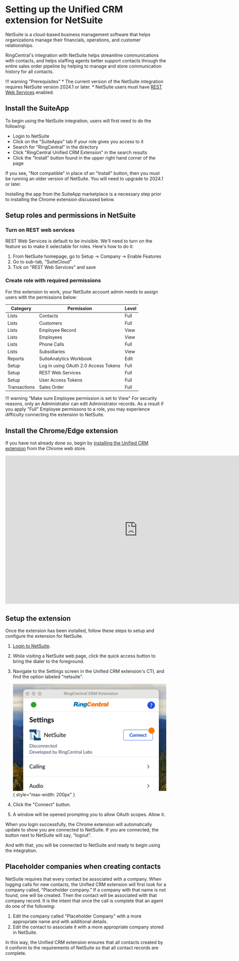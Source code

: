 # Setting up the Unified CRM extension for NetSuite

NetSuite is a cloud-based business management software that helps organizations manage their financials, operations, and customer relationships.

RingCentral's integration with NetSuite helps streamline communications with contacts, and helps staffing agents better support contacts through the entire sales order pipeline by helping to manage and store communication history for all contacts. 

!!! warning "Prerequisites"
    * The current version of the NetSuite integration requires NetSuite version 2024.1 or later. 
    * NetSuite users must have [REST Web Services](https://docs.oracle.com/en/cloud/saas/netsuite/ns-online-help/section_1544787084.html#Related-Topics) enabled. 

## Install the SuiteApp

To begin using the NetSuite integration, users will first need to do the following:

* Login to NetSuite
* Click on the "SuiteApps" tab if your role gives you access to it
* Search for "RingCentral" in the directory
* Click "RingCentral Unified CRM Extension" in the search results
* Click the "Install" button found in the upper right hand corner of the page

If you see, "Not compatible" in place of an "Install" button, then you must be running an older version of NetSuite. You will need to upgrade to 2024.1 or later. 

Installing the app from the SuiteApp marketplace is a necessary step prior to installing the Chrome extension discussed below. 

## Setup roles and permissions in NetSuite

### Turn on REST web services

REST Web Services is default to be invisible. We'll need to turn on the feature so to make it selectable for roles. Here's how to do it:

1. From NetSuite homepage, go to Setup -> Company -> Enable Features
2. Go to sub-tab, "SuiteCloud"
3. Tick on "REST Web Services" and save

### Create role with required permissions

For this extension to work, your NetSuite account admin needs to assign users with the permissions below:

| Category     | Permission                           | Level |
| ------------ | ------------------------------------ | ----- |
| Lists        | Contacts                             | Full  |
| Lists        | Customers                            | Full  |
| Lists        | Employee Record                      | View  |
| Lists        | Employees                            | View  |
| Lists        | Phone Calls                          | Full  |
| Lists        | Subsidiaries                         | View  |
| Reports      | SuiteAnalytics Workbook              | Edit  |
| Setup        | Log in using OAuth 2.0 Access Tokens | Full  |
| Setup        | REST Web Services                    | Full  |
| Setup        | User Access Tokens                   | Full  |
| Transactions | Sales Order                          | Full  |

!!! warning "Make sure Employee permission is set to View"
    For security reasons, only an Administrator can edit Administrator records. As a result if you apply "Full" Employee permissons to a role, you may experience difficulty connecting the extension to NetSuite. 

## Install the Chrome/Edge extension

If you have not already done so, begin by [installing the Unified CRM extension](../getting-started.md) from the Chrome web store. 

<iframe width="825" height="464" src="https://www.youtube.com/embed/yo4Q1Vj-sH4" title="Unified CRM extension for NetSuite - quick start" frameborder="0" allow="accelerometer; autoplay; clipboard-write; encrypted-media; gyroscope; picture-in-picture; web-share" allowfullscreen></iframe>

## Setup the extension

Once the extension has been installed, follow these steps to setup and configure the extension for NetSuite. 

1. [Login to NetSuite](https://system.netsuite.com/pages/customerlogin.jsp).

2. While visiting a NetSuite web page, click the quick access button to bring the dialer to the foreground. 

3. Navigate to the Settings screen in the Unified CRM extension's CTI, and find the option labeled "netsuite".

    ![Connect to NetSuite](../img/netsuite-connect.png){ style="max-width: 200px" }

4. Click the "Connect" button. 

5. A window will be opened prompting you to allow OAuth scopes. Allow it.

When you login successfully, the Chrome extension will automatically update to show you are connected to NetSuite. If you are connected, the button next to NetSuite will say, "logout".

And with that, you will be connected to NetSuite and ready to begin using the integration. 

## Placeholder companies when creating contacts

NetSuite requires that every contact be associated with a company. When logging calls for new contacts, the Unified CRM extension will first look for a company called, "Placeholder company." If a company with that name is not found, one will be created. Then the contact will be associated with that company record. It is the intent that once the call is complete that an agent do one of the following:

1. Edit the company called "Placeholder Company" with a more appropriate name and with additional details.
2. Edit the contact to associate it with a more appropriate company stored in NetSuite. 

In this way, the Unified CRM extension ensures that all contacts created by it conform to the requirements of NetSuite so that all contact records are complete. 
